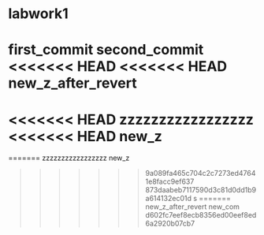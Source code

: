 # labwork1
first_commit
second_commit
<<<<<<< HEAD
<<<<<<< HEAD
new_z_after_revert
=======
<<<<<<< HEAD
zzzzzzzzzzzzzzzzz
<<<<<<< HEAD
new_z
=======
=======
zzzzzzzzzzzzzzzzz
new_z
>>>>>>> 9a089fa465c704c2c7273ed47641e8facc9ef637
>>>>>>> 873daabeb7117590d3c81d0dd1b9a614132ec01d
>>>>>>> s
=======
new_z_after_revert
new_com
>>>>>>> d602fc7eef8ecb8356ed00eef8ed6a2920b07cb7

